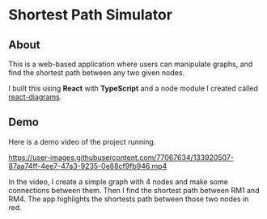 # Shortest Path Simulator

## About

This is a web-based application where users can manipulate graphs, and find the shortest path between any two given nodes.

I built this using **React** with **TypeScript** and a node module I created called [react-diagrams](https://github.com/saiefelgebali/react-diagrams).

## Demo

Here is a demo video of the project running.

https://user-images.githubusercontent.com/77067634/133920507-87aa74ff-4ee7-47a3-9235-0e88cf9fb946.mp4

In the video, I create a simple graph with 4 nodes and make some connections between them. Then I find the shortest path between RM1 and RM4. The app highlights the shortests path between those two nodes in red. 
